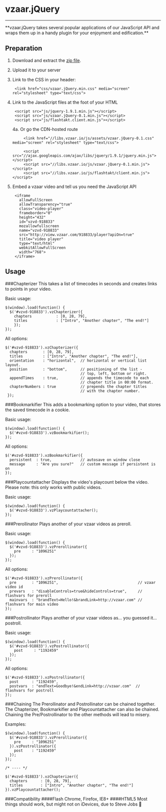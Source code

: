 vzaar.jQuery
============
<hr>
**vzaar.jQuery takes several popular applications of our JavaScript API and wraps them up in a handy plugin for your enjoyment and edification.**

Preparation
-----------

1. Download and extract the [zip file](https://github.com/vzaar/vzaar-jquery/archive/master.zip).
2. Upload it to your server
3. Link to the CSS in your header:

        <link href="css/vzaar.jQuery.min.css" media="screen" rel="stylesheet" type="text/css">
4. Link to the JavaScript files at the foot of your HTML

        <script src="js/jquery-1.9.1.min.js"></script>
        <script src="js/vzaar.jQuery-0.1.min.js"></script>
        <script src="js/flashtakt.client.min.js"></script>
        
    4a. Or go the CDN-hosted route
        
            <link href="//libs.vzaar.io/js/assets/vzaar.jQuery-0.1.css" media="screen" rel="stylesheet" type="text/css">

            <script src="//ajax.googleapis.com/ajax/libs/jquery/1.9.1/jquery.min.js"></script>
            <script src="//libs.vzaar.io/js/vzaar.jQuery-0.1.min.js"></script>
            <script src="//libs.vzaar.io/js/flashtakt/client.min.js"></script>
            

5. Embed a vzaar video and tell us you need the JavaScript API

        <iframe 
          allowFullScreen 
          allowTransparency="true" 
          class="video-player" 
          frameborder="0" 
          height="432" 
          id="vzvd-918833" 
          mozallowfullscreen 
          name="vzvd-918833" 
          src="http://view.vzaar.com/918833/player?apiOn=true" 
          title="video player" 
          type="text/html" 
          webkitAllowFullScreen 
          width="768">
        </iframe>

Usage
-----

###Chapterizer
This takes a list of timecodes in seconds and creates links to points in your video.

Basic usage:

    $(window).load(function() {
      $('#vzvd-918833').vzChapterizer({
    	chapters		   : [0, 28, 79],
    	titles			   : ["Intro", "Another chapter", "The end!"]
    	});
    });

All options:

    $('#vzvd-918833').vzChapterizer({
      chapters       : [0, 28, 79],
      titles         : ["Intro", "Another chapter", "The end!"],
      orientation    : "horizontal",  // horizontal or vertical list layout.
      position       : "bottom",      // positioning of the list -
                                      // top, left, bottom or right.
      appendTimes    : true,          // appends the timecode to each
                                      // chapter title in 00:00 format.
      chapterNumbers : true           // prepends the chapter titles
                                      // with the chapter number.
     });

###Bookmarkifier
This adds a bookmarking option to your video, that stores the saved timecode in a cookie.

Basic usage:

    $(window).load(function() {
      $('#vzvd-918833').vzBookmarkifier();
    });

All options:

    $('#vzvd-918833').vzBookmarkifier({
      persistent  : true,             // autosave on window close
      message     : "Are you sure?"   // custom message if persistent is on
    });

###Playcountattacher
Displays the video's playcount below the video. Please note: this only works with public videos. 

Basic usage:
    
    $(window).load(function() {
      $('#vzvd-918833').vzPlaycountattacher();
    });
    
###Prerollinator
Plays another of your vzaar videos as preroll.

Basic usage:

    $(window).load(function() {
      $('#vzvd-918833').vzPrerollinator({
        pre     : "1096251"
      });
    });

All options:

    $('#vzvd-918833').vzPrerollinator({
      pre       : "1096251",                                    // vzaar video id
      prevars   : "disableControls=true&hideControls=true",     // flashvars for preroll
      mainvars  : "brandText=Hello!&brandLink=http://vzaar.com" // flashvars for main video
    });

###Postrollinator
Plays another of your vzaar videos as... you guessed it... postroll.

Basic usage:

    $(window).load(function() {
      $('#vzvd-918833').vzPostrollinator({
        post     : "1192459"
      });
    });

All options:

    $('#vzvd-918833').vzPostrollinator({
      post      : "1192459",                                   
      postvars  : "endText=Goodbye!&endLink=http://vzaar.com"  // flashvars for postroll
    });

###Chaining
The Prerollinator and Postrollinator can be chained together. 
The Chapterizer, Bookmarkifier and Playcountattacher can also be chained.
Chaining the Pre/Postrollinator to the other methods will lead to misery. 

Examples:

    $(window).load(function() {
      $('#vzvd-918833').vzPrerollinator({
        pre     : "1096251"
      }).vzPostrollinator({
        post    : "1192459"
      });
    });
    
    /* ---- */
    
    $('#vzvd-918833').vzChapterizer({
      chapters		: [0, 28, 79],
      titles		: ["Intro", "Another chapter", "The end!"]
    }).vzPlaycountattacher();

###Compatibility
####Flash
Chrome, Firefox, IE8+
####HTML5
Most things should work, but might not on iDevices, due to Steve Jobs :ghost:
